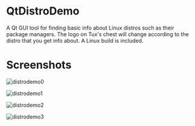 # QtDistroDemo
A Qt GUI tool for finding basic info about Linux distros such as their package managers.
The logo on Tux's chest will change according to the distro that you get info about.
A Linux build is included.

# Screenshots
![distrodemo0](https://user-images.githubusercontent.com/17995774/129645528-b18ebe33-00d2-4bbd-9012-85b1b9fdcb78.png)

![distrodemo1](https://user-images.githubusercontent.com/17995774/129645551-e811c178-dd5f-43ca-b481-4a9399fbc156.png)

![distrodemo2](https://user-images.githubusercontent.com/17995774/129645552-0cc541b8-30c8-47f0-be15-70ac028bd33f.png)

![distrodemo3](https://user-images.githubusercontent.com/17995774/129645553-7eefed2d-3eff-4614-9e27-4c588c57eea7.png)

